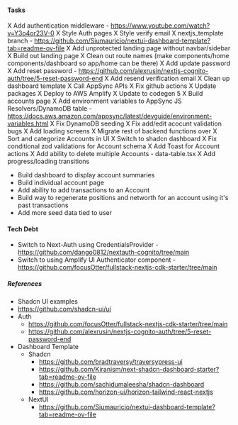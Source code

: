 #### Tasks

X Add authentication middleware - https://www.youtube.com/watch?v=Y3o4or23V-0
X Style Auth pages
X Style verify email
X nextjs_template branch - https://github.com/Siumauricio/nextui-dashboard-template?tab=readme-ov-file
X Add unprotected landing page without navbar/sidebar
X Build out landing page
X Clean out route names (make components/home components/dashboard so app/home can be there)
X Add update password
X Add reset password - https://github.com/alexrusin/nextjs-cognito-auth/tree/5-reset-password-end
X Add resend verification email
X Clean up dashboard template
X Call AppSync APIs
X Fix github actions
X Update packages
X Deploy to AWS Amplify
X Update to codegen 5
X Build accounts page
X Add environment variables to AppSync JS Resolvers/DynamoDB table - https://docs.aws.amazon.com/appsync/latest/devguide/environment-variables.html
X Fix DynamoDB seeding
X Fix add/edit acocunt validation bugs
X Add loading screens
X Migrate rest of backend functions over
X Sort and categorize Accounts in UI
X Switch to shadcn dashboard
X Fix conditional zod validations for Account schema
X Add Toast for Account actions
X Add ability to delete multiple Accounts - data-table.tsx
X Add progress/loading transitions

- Build dashboard to display account summaries
- Build individual account page
- Add ability to add transactions to an Account
- Build way to regenerate positions and networth for an account using it's past transactions
- Add more seed data tied to user

#### Tech Debt

- Switch to Next-Auth using CredentialsProvider - https://github.com/dango0812/nextauth-cognito/tree/main
- Switch to using Amplify UI Authenticator component - https://github.com/focusOtter/fullstack-nextjs-cdk-starter/tree/main

##### References

- Shadcn UI examples
- https://github.com/shadcn-ui/ui
- Auth
  - https://github.com/focusOtter/fullstack-nextjs-cdk-starter/tree/main
  - https://github.com/alexrusin/nextjs-cognito-auth/tree/5-reset-password-end
- Dashboard Template
  - Shadcn
    - https://github.com/bradtraversy/traversypress-ui
    - https://github.com/Kiranism/next-shadcn-dashboard-starter?tab=readme-ov-file
    - https://github.com/sachidumaleesha/shadcn-dashboard
    - https://github.com/horizon-ui/horizon-tailwind-react-nextjs
  - NextUI
    - https://github.com/Siumauricio/nextui-dashboard-template?tab=readme-ov-file
